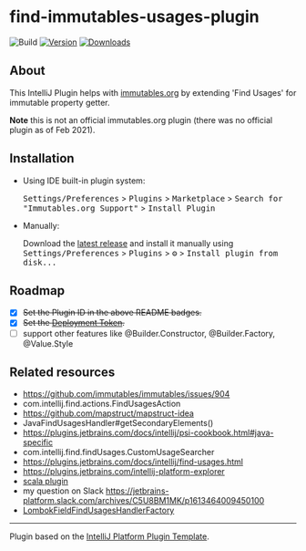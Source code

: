 # find-immutables-usages-plugin

![Build](https://github.com/plaskowski/find-immutables-usages-plugin/workflows/Build/badge.svg)
[![Version](https://img.shields.io/jetbrains/plugin/v/PLUGIN_ID.svg)](https://plugins.jetbrains.com/plugin/16135)
[![Downloads](https://img.shields.io/jetbrains/plugin/d/PLUGIN_ID.svg)](https://plugins.jetbrains.com/plugin/16135)

## About

<!-- Plugin description -->
This IntelliJ Plugin helps with [immutables.org](http://immutables.github.io/) by extending 'Find Usages' for immutable property getter.

**Note** this is not an official immutables.org plugin (there was no official plugin as of Feb 2021).
<!-- Plugin description end -->

## Installation

- Using IDE built-in plugin system:
  
  <kbd>Settings/Preferences</kbd> > <kbd>Plugins</kbd> > <kbd>Marketplace</kbd> > <kbd>Search for "Immutables.org Support"</kbd> >
  <kbd>Install Plugin</kbd>
  
- Manually:

  Download the [latest release](https://github.com/plaskowski/find-immutables-usages-plugin/releases/latest) and install it manually using
  <kbd>Settings/Preferences</kbd> > <kbd>Plugins</kbd> > <kbd>⚙️</kbd> > <kbd>Install plugin from disk...</kbd>

## Roadmap

- [X] ~~Set the Plugin ID in the above README badges.~~
- [X] ~~Set the [Deployment Token](https://plugins.jetbrains.com/docs/marketplace/plugin-upload.html).~~
- [ ] support other features like @Builder.Constructor, @Builder.Factory, @Value.Style

## Related resources

- https://github.com/immutables/immutables/issues/904
- com.intellij.find.actions.FindUsagesAction
- https://github.com/mapstruct/mapstruct-idea
- JavaFindUsagesHandler#getSecondaryElements()
- https://plugins.jetbrains.com/docs/intellij/psi-cookbook.html#java-specific
- com.intellij.find.findUsages.CustomUsageSearcher
- https://plugins.jetbrains.com/docs/intellij/find-usages.html
- https://plugins.jetbrains.com/intellij-platform-explorer
- [scala plugin](https://github.com/JetBrains/intellij-scala/blob/3b5c8039c90d315f53a258ca58a3b237949eeebc/scala/scala-impl/resources/META-INF/scala-plugin-common.xml)
- my question on Slack https://jetbrains-platform.slack.com/archives/C5U8BM1MK/p1613464009450100
- [LombokFieldFindUsagesHandlerFactory](https://github.com/mplushnikov/lombok-intellij-plugin/blob/ff0ac206568b3fd2ee238a0b6efed7ae01a3f8bf/src/main/java/de/plushnikov/intellij/plugin/extension/LombokFieldFindUsagesHandlerFactory.java)

---
Plugin based on the [IntelliJ Platform Plugin Template][template].

[template]: https://github.com/JetBrains/intellij-platform-plugin-template
